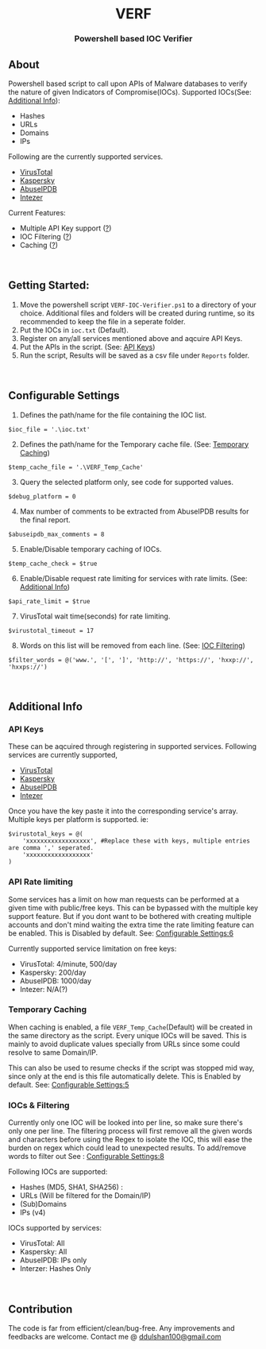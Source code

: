 <h1 align="center">VERF</h1>
<h3 align="center">Powershell based IOC Verifier</h3>

## About
Powershell based script to call upon APIs of Malware databases to verify the nature of given Indicators of Compromise(IOCs). Supported IOCs(See: [Additional Info](#iocs--filtering)):
- Hashes 
- URLs
- Domains 
- IPs

Following are the currently supported services.
- [VirusTotal](https://www.virustotal.com/)
- [Kaspersky](https://opentip.kaspersky.com/)
- [AbuseIPDB](https://www.abuseipdb.com/)
- [Intezer](https://analyze.intezer.com/)

Current Features:
- Multiple API Key support ([?](#api-rate-limiting))
- IOC Filtering ([?](#iocs--filtering))
- Caching ([?](#temporary-caching))
</br>

## Getting Started:
1. Move the powershell script `VERF-IOC-Verifier.ps1` to a directory of your choice. Additional files and folders will be created during runtime, so its recommended to keep the file in a seperate folder.
2. Put the IOCs in `ioc.txt` (Default).
3. Register on any/all services mentioned above and aqcuire API Keys.
4. Put the APIs in the script. (See: [API Keys](#api-keys))
5. Run the script, Results will be saved as a csv file under `Reports` folder.
</br>

## Configurable Settings
1. Defines the path/name for the file containing the IOC list.
```pwsh
$ioc_file = '.\ioc.txt'
```
2. Defines the path/name for the Temporary cache file. (See: [Temporary Caching](#additional-info))
```pwsh
$temp_cache_file = '.\VERF_Temp_Cache'
```
3. Query the selected platform only, see code for supported values.
```pwsh
$debug_platform = 0
```
4. Max number of comments to be extracted from AbuseIPDB results for the final report.
```pwsh
$abuseipdb_max_comments = 8
```
5. Enable/Disable temporary caching of IOCs.
```pwsh
$temp_cache_check = $true
```
6. Enable/Disable request rate limiting for services with rate limits. (See: [Additional Info](#additional-info))
```pwsh
$api_rate_limit = $true
```
7. VirusTotal wait time(seconds) for rate limiting.
```pwsh
$virustotal_timeout = 17
```
8. Words on this list will be removed from each line. (See: [IOC Filtering](#ioc-filtering))
```pwsh
$filter_words = @('www.', '[', ']', 'http://', 'https://', 'hxxp://', 'hxxps://')
```
</br>

## Additional Info
### API Keys
These can be aqcuired through registering in supported services. Following services are currently supported,
- [VirusTotal](https://www.virustotal.com/)
- [Kaspersky](https://opentip.kaspersky.com/)
- [AbuseIPDB](https://www.abuseipdb.com/)
- [Intezer](https://analyze.intezer.com/)

Once you have the key paste it into the corresponding service's array. Multiple keys per platform is supported. ie:
```pwsh
$virustotal_keys = @(
    'xxxxxxxxxxxxxxxxxx', #Replace these with keys, multiple entries are comma ',' seperated.
    'xxxxxxxxxxxxxxxxxx'
)
```

### API Rate limiting
Some services has a limit on how man requests can be performed at a given time with public/free keys. This can be bypassed with the multiple key support feature. But if you dont want to be bothered with creating multiple accounts and don't mind waiting the extra time the rate limiting feature can be enabled. This is Disabled by default. See: [Configurable Settings:6](#configurable-settings)

Currently supported service limitation on free keys:
- VirusTotal: 4/minute, 500/day
- Kaspersky: 200/day
- AbuseIPDB: 1000/day
- Intezer: N/A(?)

### Temporary Caching
When caching is enabled, a file `VERF_Temp_Cache`(Default) will be created in the same directory as the script. Every unique IOCs will be saved. This is mainly to avoid duplicate values specially from URLs since some could resolve to same Domain/IP. 

This can also be used to resume checks if the script was stopped mid way, since only at the end is this file automatically delete. This is Enabled by default. See: [Configurable Settings:5](#configurable-settings)

### IOCs & Filtering
Currently only one IOC will be looked into per line, so make sure there's only one per line. The filtering process will first remove all the given words and characters before using the Regex to isolate the IOC, this will ease the burden on regex which could lead to unexpected results. To add/remove words to filter out See : [Configurable Settings:8](#configurable-settings)

Following IOCs are supported:
- Hashes (MD5, SHA1, SHA256) : 
- URLs (Will be filtered for the Domain/IP)
- (Sub)Domains 
- IPs (v4)

IOCs supported by services:
- VirusTotal: All
- Kaspersky: All
- AbuseIPDB: IPs only
- Interzer: Hashes Only
</br>

## Contribution
The code is far from efficient/clean/bug-free. Any improvements and feedbacks are welcome. Contact me @ ddulshan100@gmail.com
